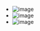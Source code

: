 - ![image](https://github.com/user-attachments/assets/b1e00d02-b6ec-4eb9-b840-b34a5de5bbf8)
- ![image](https://github.com/user-attachments/assets/9dd7c134-cdd9-461a-a8fe-46439cb23738)
- ![image](https://github.com/user-attachments/assets/72d8158c-af19-48e3-9ca8-3fe92b178183)
